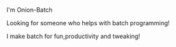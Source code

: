 I'm Onion-Batch

Looking for someone who helps with batch programming!

I make batch for fun,productivity and tweaking!
